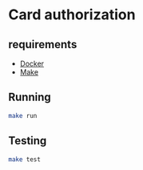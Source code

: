 # Card authorization

## requirements

- [Docker](https://www.docker.com/)
- [Make](https://www.gnu.org/software/make/)

## Running

```bash
make run
```

## Testing

```bash
make test
```
